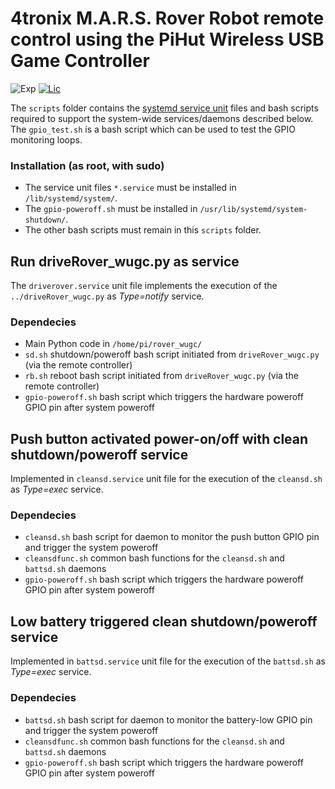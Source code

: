 # 4tronix M.A.R.S. Rover Robot remote control using the PiHut Wireless USB Game Controller

![Exp](https://img.shields.io/badge/Fork-experimental-orange.svg)
[![Lic](https://img.shields.io/badge/License-Apache2.0-green)](http://www.apache.org/licenses/LICENSE-2.0)

The `scripts` folder contains the [systemd service unit](https://www.freedesktop.org/software/systemd/man/systemd.service.html#) files and bash scripts required to support the system-wide services/daemons described below. 
The `gpio_test.sh` is a bash script which can be used to test the GPIO monitoring loops.

### Installation (as root, with sudo)
* The service unit files `*.service` must be installed in `/lib/systemd/system/`. 
* The `gpio-poweroff.sh` must be installed in `/usr/lib/systemd/system-shutdown/`.
* The other bash scripts must remain in this `scripts` folder.

## Run driveRover_wugc.py as service

The `driverover.service` unit file implements the execution of the `../driveRover_wugc.py` as _Type=notify_ service.

### Dependecies
* Main Python code in `/home/pi/rover_wugc/`
* `sd.sh` shutdown/poweroff bash script initiated from `driveRover_wugc.py` (via the remote controller)
* `rb.sh` reboot bash script initiated from `driveRover_wugc.py` (via the remote controller)
* `gpio-poweroff.sh` bash script which triggers the hardware poweroff GPIO pin after system poweroff

## Push button activated power-on/off with clean shutdown/poweroff service

Implemented in `cleansd.service` unit file for the execution of the `cleansd.sh` as _Type=exec_ service.

### Dependecies
* `cleansd.sh` bash script for daemon to monitor the push button GPIO pin and trigger the system poweroff
* `cleansdfunc.sh` common bash functions for the `cleansd.sh` and `battsd.sh` daemons
* `gpio-poweroff.sh` bash script which triggers the hardware poweroff GPIO pin after system poweroff

## Low battery triggered clean shutdown/poweroff service

Implemented in `battsd.service` unit file for the execution of the `battsd.sh` as _Type=exec_ service.

### Dependecies
* `battsd.sh` bash script for daemon to monitor the battery-low GPIO pin and trigger the system poweroff
* `cleansdfunc.sh` common bash functions for the `cleansd.sh` and `battsd.sh` daemons
* `gpio-poweroff.sh` bash script which triggers the hardware poweroff GPIO pin after system poweroff
